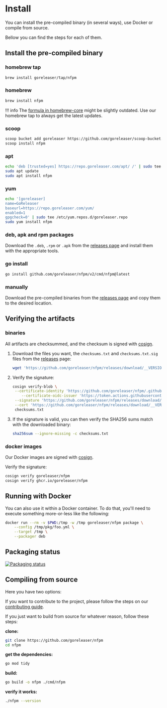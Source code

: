 # Install

You can install the pre-compiled binary (in several ways), use Docker
or compile from source.

Bellow you can find the steps for each of them.

## Install the pre-compiled binary

### homebrew tap

```bash
brew install goreleaser/tap/nfpm
```

### homebrew

```bash
brew install nfpm
```

!!! info
The [formula in homebrew-core](https://github.com/Homebrew/homebrew-core/blob/master/Formula/n/nfpm.rb) might be slightly outdated.
Use our homebrew tap to always get the latest updates.

### scoop

```bash
scoop bucket add goreleaser https://github.com/goreleaser/scoop-bucket.git
scoop install nfpm
```

### apt

```bash
echo 'deb [trusted=yes] https://repo.goreleaser.com/apt/ /' | sudo tee /etc/apt/sources.list.d/goreleaser.list
sudo apt update
sudo apt install nfpm
```

### yum

```bash
echo '[goreleaser]
name=GoReleaser
baseurl=https://repo.goreleaser.com/yum/
enabled=1
gpgcheck=0' | sudo tee /etc/yum.repos.d/goreleaser.repo
sudo yum install nfpm
```

### deb, apk and rpm packages

Download the `.deb`, `.rpm` or `.apk` from the [releases page][releases] and
install them with the appropriate tools.

### go install

```bash
go install github.com/goreleaser/nfpm/v2/cmd/nfpm@latest
```

### manually

Download the pre-compiled binaries from the [releases page][releases] and copy
them to the desired location.

## Verifying the artifacts

### binaries

All artifacts are checksummed, and the checksum is signed with [cosign][].

1. Download the files you want, the `checksums.txt` and `checksums.txt.sig`
   files from the [releases][releases] page:

   ```bash
   wget 'https://github.com/goreleaser/nfpm/releases/download/__VERSION__/checksums.txt'
   ```

1. Verify the signature:
   ```bash
   cosign verify-blob \
   	--certificate-identity 'https://github.com/goreleaser/nfpm/.github/workflows/release.yml@refs/tags/__VERSION__' \
       --certificate-oidc-issuer 'https://token.actions.githubusercontent.com' \
   	--signature 'https://github.com/goreleaser/nfpm/releases/download/__VERSION__/checksums.txt.sig' \
   	--cert 'https://github.com/goreleaser/nfpm/releases/download/__VERSION__/checksums.txt.pem' \
   	checksums.txt
   ```
1. If the signature is valid, you can then verify the SHA256 sums match with the
   downloaded binary:
   ```bash
   sha256sum --ignore-missing -c checksums.txt
   ```

### docker images

Our Docker images are signed with [cosign][].

Verify the signature:

```bash
cosign verify goreleaser/nfpm
cosign verify ghcr.io/goreleaser/nfpm
```

## Running with Docker

You can also use it within a Docker container. To do that, you'll need to
execute something more-or-less like the following:

```bash
docker run --rm -v $PWD:/tmp -w /tmp goreleaser/nfpm package \
	--config /tmp/pkg/foo.yml \
	--target /tmp \
	--packager deb
```

## Packaging status

[![Packaging status](https://repology.org/badge/vertical-allrepos/nfpm.svg)](https://repology.org/project/nfpm/versions)

## Compiling from source

Here you have two options:

If you want to contribute to the project, please follow the steps on our
[contributing guide](/contributing).

If you just want to build from source for whatever reason, follow these steps:

**clone:**

```bash
git clone https://github.com/goreleaser/nfpm
cd nfpm
```

**get the dependencies:**

```bash
go mod tidy
```

**build:**

```bash
go build -o nfpm ./cmd/nfpm
```

**verify it works:**

```bash
./nfpm --version
```

[releases]: https://github.com/goreleaser/nfpm/releases
[cosign]: https://github.com/sigstore/cosign
